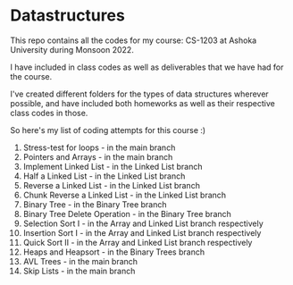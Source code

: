 # Datastructures

This repo contains all the codes for my course: CS-1203 at Ashoka University during Monsoon 2022.

I have included in class codes as well as deliverables that we have had for the course.

I've created different folders for the types of data structures wherever possible, and have included both homeworks as well as their respective class codes in those.

So here's my list of coding attempts for this course :)

1. Stress-test for loops - in the main branch
2. Pointers and Arrays - in the main branch
3. Implement Linked List - in the Linked List branch
4. Half a Linked List - in the Linked List branch
5. Reverse a Linked List - in the Linked List branch
6. Chunk Reverse a Linked List - in the Linked List branch
7. Binary Tree - in the Binary Tree branch
8. Binary Tree Delete Operation - in the Binary Tree branch
9. Selection Sort I  - in the Array and Linked List branch respectively
10. Insertion Sort I - in the Array and Linked List branch respectively
12. Quick Sort II - in the Array and Linked List branch respectively
13. Heaps and Heapsort - in the Binary Trees branch
14. AVL Trees - in the main branch
15. Skip Lists - in the main branch
